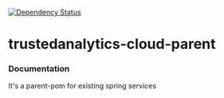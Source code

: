 [![Dependency Status](https://www.versioneye.com/user/projects/5729c0eca0ca35004baf7d85/badge.svg?style=flat)](https://www.versioneye.com/user/projects/5729c0eca0ca35004baf7d85)

trustedanalytics-cloud-parent
===============

### Documentation
It's a parent-pom for existing spring services

